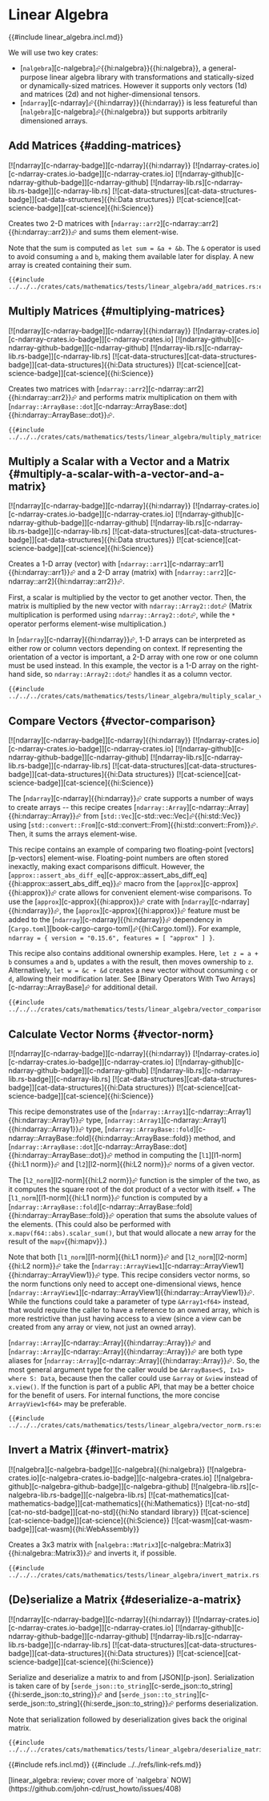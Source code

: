 # Linear Algebra

{{#include linear_algebra.incl.md}}

We will use two key crates:

- [`nalgebra`][c-nalgebra]⮳{{hi:nalgebra}}{{hi:nalgebra}}, a general-purpose linear algebra library with transformations and statically-sized or dynamically-sized matrices. However it supports only vectors (1d) and matrices (2d) and not higher-dimensional tensors.
- [`ndarray`][c-ndarray]⮳{{hi:ndarray}}{{hi:ndarray}} is less featureful than [`nalgebra`][c-nalgebra]⮳{{hi:nalgebra}} but supports arbitrarily dimensioned arrays.

## Add Matrices {#adding-matrices}

[![ndarray][c-ndarray-badge]][c-ndarray]{{hi:ndarray}}
[![ndarray-crates.io][c-ndarray-crates.io-badge]][c-ndarray-crates.io]
[![ndarray-github][c-ndarray-github-badge]][c-ndarray-github]
[![ndarray-lib.rs][c-ndarray-lib.rs-badge]][c-ndarray-lib.rs]
[![cat-data-structures][cat-data-structures-badge]][cat-data-structures]{{hi:Data structures}}
[![cat-science][cat-science-badge]][cat-science]{{hi:Science}}

Creates two 2-D matrices with [`ndarray::arr2`][c-ndarray::arr2]{{hi:ndarray::arr2}}⮳ and sums them element-wise.

Note that the sum is computed as `let sum = &a + &b`. The `&` operator is used to avoid consuming `a` and `b`, making them available later for display. A new array is created containing their sum.

```rust,editable
{{#include ../../../crates/cats/mathematics/tests/linear_algebra/add_matrices.rs:example}}
```

## Multiply Matrices {#multiplying-matrices}

[![ndarray][c-ndarray-badge]][c-ndarray]{{hi:ndarray}}
[![ndarray-crates.io][c-ndarray-crates.io-badge]][c-ndarray-crates.io]
[![ndarray-github][c-ndarray-github-badge]][c-ndarray-github]
[![ndarray-lib.rs][c-ndarray-lib.rs-badge]][c-ndarray-lib.rs]
[![cat-data-structures][cat-data-structures-badge]][cat-data-structures]{{hi:Data structures}}
[![cat-science][cat-science-badge]][cat-science]{{hi:Science}}

Creates two matrices with [`ndarray::arr2`][c-ndarray::arr2]{{hi:ndarray::arr2}}⮳ and performs matrix multiplication on them with [`ndarray::ArrayBase::dot`][c-ndarray::ArrayBase::dot]{{hi:ndarray::ArrayBase::dot}}⮳.

```rust,editable
{{#include ../../../crates/cats/mathematics/tests/linear_algebra/multiply_matrices.rs:example}}
```

## Multiply a Scalar with a Vector and a Matrix {#multiply-a-scalar-with-a-vector-and-a-matrix}

[![ndarray][c-ndarray-badge]][c-ndarray]{{hi:ndarray}}
[![ndarray-crates.io][c-ndarray-crates.io-badge]][c-ndarray-crates.io]
[![ndarray-github][c-ndarray-github-badge]][c-ndarray-github]
[![ndarray-lib.rs][c-ndarray-lib.rs-badge]][c-ndarray-lib.rs]
[![cat-data-structures][cat-data-structures-badge]][cat-data-structures]{{hi:Data structures}}
[![cat-science][cat-science-badge]][cat-science]{{hi:Science}}

Creates a 1-D array (vector) with [`ndarray::arr1`][c-ndarray::arr1]{{hi:ndarray::arr1}}⮳ and a 2-D array (matrix) with [`ndarray::arr2`][c-ndarray::arr2]{{hi:ndarray::arr2}}⮳.

First, a scalar is multiplied by the vector to get another vector. Then, the matrix is multiplied by the new vector with `ndarray::Array2::dot`⮳ (Matrix multiplication is performed using `ndarray::Array2::dot`⮳, while the `*` operator performs element-wise multiplication.)

In [`ndarray`][c-ndarray]{{hi:ndarray}}⮳, 1-D arrays can be interpreted as either row or column vectors depending on context. If representing the orientation of a vector is important, a 2-D array with one row or one column must be used instead. In this example, the vector is a 1-D array on the right-hand side, so `ndarray::Array2::dot`⮳ handles it as a column vector.

```rust,editable
{{#include ../../../crates/cats/mathematics/tests/linear_algebra/multiply_scalar_vector_matrix.rs:example}}
```

## Compare Vectors {#vector-comparison}

[![ndarray][c-ndarray-badge]][c-ndarray]{{hi:ndarray}}
[![ndarray-crates.io][c-ndarray-crates.io-badge]][c-ndarray-crates.io]
[![ndarray-github][c-ndarray-github-badge]][c-ndarray-github]
[![ndarray-lib.rs][c-ndarray-lib.rs-badge]][c-ndarray-lib.rs]
[![cat-data-structures][cat-data-structures-badge]][cat-data-structures]{{hi:Data structures}}
[![cat-science][cat-science-badge]][cat-science]{{hi:Science}}

The [`ndarray`][c-ndarray]{{hi:ndarray}}⮳ crate supports a number of ways to create arrays -- this recipe creates
[`ndarray::Array`][c-ndarray::Array]{{hi:ndarray::Array}}⮳ from [`std::Vec`][c-std::vec::Vec]⮳{{hi:std::Vec}} using [`std::convert::From`][c-std::convert::From]{{hi:std::convert::From}}⮳. Then, it sums the arrays element-wise.

This recipe contains an example of comparing two floating-point [vectors][p-vectors] element-wise. Floating-point numbers are often stored inexactly, making exact comparisons difficult. However, the [`approx::assert_abs_diff_eq`][c-approx::assert_abs_diff_eq]{{hi:approx::assert_abs_diff_eq}}⮳ macro from the [`approx`][c-approx]{{hi:approx}}⮳ crate allows for convenient element-wise comparisons. To use the [`approx`][c-approx]{{hi:approx}}⮳ crate with [`ndarray`][c-ndarray]{{hi:ndarray}}⮳, the [`approx`][c-approx]{{hi:approx}}⮳ feature must be added to the [`ndarray`][c-ndarray]{{hi:ndarray}}⮳ dependency in [`Cargo.toml`][book-cargo-cargo-toml]⮳{{hi:Cargo.toml}}. For example,
`ndarray = { version = "0.15.6", features = [ "approx" ] }`.

This recipe also contains additional ownership examples. Here, `let z = a + b` consumes
`a` and `b`, updates `a` with the result, then moves ownership to `z`. Alternatively,
`let w = &c + &d` creates a new vector without consuming `c` or `d`, allowing their modification later. See [Binary Operators With Two Arrays][c-ndarray::ArrayBase]⮳ for additional detail.

```rust,editable
{{#include ../../../crates/cats/mathematics/tests/linear_algebra/vector_comparison.rs:example}}
```

## Calculate Vector Norms {#vector-norm}

[![ndarray][c-ndarray-badge]][c-ndarray]{{hi:ndarray}}
[![ndarray-crates.io][c-ndarray-crates.io-badge]][c-ndarray-crates.io]
[![ndarray-github][c-ndarray-github-badge]][c-ndarray-github]
[![ndarray-lib.rs][c-ndarray-lib.rs-badge]][c-ndarray-lib.rs]
[![cat-data-structures][cat-data-structures-badge]][cat-data-structures]{{hi:Data structures}}
[![cat-science][cat-science-badge]][cat-science]{{hi:Science}}

This recipe demonstrates use of the [`ndarray::Array1`][c-ndarray::Array1]{{hi:ndarray::Array1}}⮳ type, [`ndarray::Array1`][c-ndarray::Array1]{{hi:ndarray::Array1}}⮳ type,
[`ndarray::ArrayBase::fold`][c-ndarray::ArrayBase::fold]{{hi:ndarray::ArrayBase::fold}} method, and [`ndarray::ArrayBase::dot`][c-ndarray::ArrayBase::dot]{{hi:ndarray::ArrayBase::dot}}⮳ method in computing the [`l1`][l1-norm]{{hi:L1 norm}}⮳ and [`l2`][l2-norm]{{hi:L2 norm}}⮳ norms of a given vector.

The [`l2_norm`][l2-norm]{{hi:L2 norm}}⮳ function is the simpler of the two, as it computes the square root of the dot product of a vector with itself. + The [`l1_norm`][l1-norm]{{hi:L1 norm}}⮳ function is computed by a [`ndarray::ArrayBase::fold`][c-ndarray::ArrayBase::fold]{{hi:ndarray::ArrayBase::fold}}⮳ operation that sums the absolute values of the elements. (This could also be performed with `x.mapv(f64::abs).scalar_sum()`, but that would allocate a new array for the result of the `mapv`{{hi:mapv}}.)

Note that both [`l1_norm`][l1-norm]{{hi:L1 norm}}⮳ and [`l2_norm`][l2-norm]{{hi:L2 norm}}⮳ take the [`ndarray::ArrayView1`][c-ndarray::ArrayView1]{{hi:ndarray::ArrayView1}}⮳ type. This recipe considers vector norms, so the norm functions only need to accept one-dimensional views, hence [`ndarray::ArrayView1`][c-ndarray::ArrayView1]{{hi:ndarray::ArrayView1}}⮳. While the functions could take a parameter of type `&Array1<f64>` instead, that would require the caller to have a reference to an owned array, which is more restrictive than just having access to a view (since a view can be created from any array or view, not just an owned array).

[`ndarray::Array`][c-ndarray::Array]{{hi:ndarray::Array}}⮳ and [`ndarray::Array`][c-ndarray::Array]{{hi:ndarray::Array}}⮳ are both type aliases for [`ndarray::Array`][c-ndarray::Array]{{hi:ndarray::Array}}⮳. So, the most general argument type for the caller would be `&ArrayBase<S, Ix1> where S: Data`, because then the caller could use `&array` or `&view` instead of `x.view()`. If the function is part of a public API, that may be a better choice for the benefit of users. For internal functions, the more concise `ArrayView1<f64>` may be preferable.

```rust,editable
{{#include ../../../crates/cats/mathematics/tests/linear_algebra/vector_norm.rs:example}}
```

## Invert a Matrix {#invert-matrix}

[![nalgebra][c-nalgebra-badge]][c-nalgebra]{{hi:nalgebra}}
[![nalgebra-crates.io][c-nalgebra-crates.io-badge]][c-nalgebra-crates.io]
[![nalgebra-github][c-nalgebra-github-badge]][c-nalgebra-github]
[![nalgebra-lib.rs][c-nalgebra-lib.rs-badge]][c-nalgebra-lib.rs]
[![cat-mathematics][cat-mathematics-badge]][cat-mathematics]{{hi:Mathematics}}
[![cat-no-std][cat-no-std-badge]][cat-no-std]{{hi:No standard library}}
[![cat-science][cat-science-badge]][cat-science]{{hi:Science}}
[![cat-wasm][cat-wasm-badge]][cat-wasm]{{hi:WebAssembly}}

Creates a 3x3 matrix with [`nalgebra::Matrix3`][c-nalgebra::Matrix3]{{hi:nalgebra::Matrix3}}⮳ and inverts it, if possible.

```rust,editable
{{#include ../../../crates/cats/mathematics/tests/linear_algebra/invert_matrix.rs:example}}
```

## (De)serialize a Matrix {#deserialize-a-matrix}

[![ndarray][c-ndarray-badge]][c-ndarray]{{hi:ndarray}}
[![ndarray-crates.io][c-ndarray-crates.io-badge]][c-ndarray-crates.io]
[![ndarray-github][c-ndarray-github-badge]][c-ndarray-github]
[![ndarray-lib.rs][c-ndarray-lib.rs-badge]][c-ndarray-lib.rs]
[![cat-data-structures][cat-data-structures-badge]][cat-data-structures]{{hi:Data structures}}
[![cat-science][cat-science-badge]][cat-science]{{hi:Science}}

Serialize and deserialize a matrix to and from [JSON][p-json]. Serialization is taken care of by [`serde_json::to_string`][c-serde_json::to_string]{{hi:serde_json::to_string}}⮳ and [`serde_json::to_string`][c-serde_json::to_string]{{hi:serde_json::to_string}}⮳ performs deserialization.

Note that serialization followed by deserialization gives back the original matrix.

```rust,editable
{{#include ../../../crates/cats/mathematics/tests/linear_algebra/deserialize_matrix.rs:example}}
```

{{#include refs.incl.md}}
{{#include ../../refs/link-refs.md}}

<div class="hidden">
[linear_algebra: review; cover more of `nalgebra` NOW](https://github.com/john-cd/rust_howto/issues/408)
</div>
